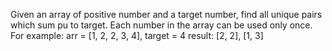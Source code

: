 Given an array of positive number and a target number, find all unique pairs which sum pu to target. Each number in the array can be used only once. For example:
arr = [1, 2, 2, 3, 4], target = 4
result: [2, 2], [1, 3]